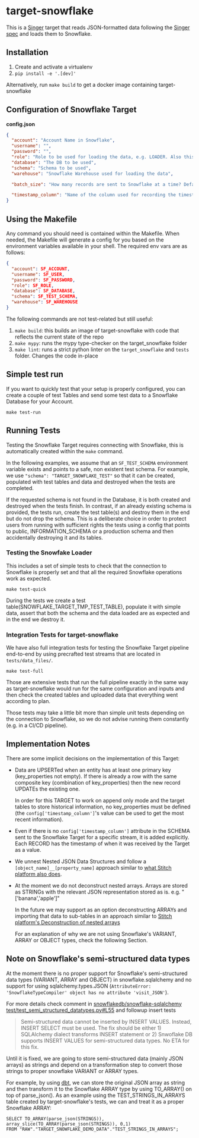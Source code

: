 # target-snowflake

This is a [Singer](https://singer.io) target that reads JSON-formatted data
following the [Singer spec](https://github.com/singer-io/getting-started/blob/master/docs/SPEC.md) 
and loads them to Snowflake.


## Installation

1. Create and activate a virtualenv
2. `pip install -e '.[dev]'`  

Alternatively, run `make build` to get a docker image containing target-snowflake


## Configuration of Snowflake Target

**config.json**
```json
{
  "account": "Account Name in Snowflake",
  "username": "",
  "password": "",
  "role": "Role to be used for loading the data, e.g. LOADER. Also this role is GRANTed usage to all tables and schemas created",
  "database": "The DB to be used",
  "schema": "Schema to be used",
  "warehouse": "Snowflake Warehouse used for loading the data",

  "batch_size": "How many records are sent to Snowflake at a time? Default=5000",

  "timestamp_column": "Name of the column used for recording the timestamp when Data are uploaded to Snowflake. Default=__loaded_at"
}
```

## Using the Makefile

Any command you should need is contained within the Makefile. When needed, the Makefile will generate a config for you based on the environment variables available in your shell.
The required env vars are as follows:

```json
{
  "account": SF_ACCOUNT,
  "username": SF_USER,
  "password": SF_PASSWORD,
  "role": SF_ROLE,
  "database": SF_DATABASE,
  "schema": SF_TEST_SCHEMA,
  "warehouse": SF_WAREHOUSE
}
```  

The following commands are not test-related but still useful:

1. `make build`: this builds an image of target-snowflake with code that reflects the current state of the repo
2. `make mypy`: runs the mypy type-checker on the target_snowflake folder
3. `make lint`: runs a strict python linter on the `target_snowflake` and `tests` folder. Changes the code in-place


## Simple test run

If you want to quickly test that your setup is properly configured, you can create a couple of test Tables and send some test data to a Snowflake Database for your Account.

`make test-run`


## Running Tests

Testing the Snowflake Target requires connecting with Snowflake, this is automatically created within the `make` command.

In the following examples, we assume that an `SF_TEST_SCHEMA` environment variable exists and points to a safe, non existent test schema. For example, we use `"schema": "TARGET_SNOWFLAKE_TEST"` so that it can be created, populated with test tables and data and destroyed when the tests are completed.

If the requested schema is not found in the Database, it is both created and destroyed when the tests finish. In contrast, if an already existing schema is provided, the tests run, create the test table(s) and destroy them in the end but do not drop the schema. This is a deliberate choice in order to protect users from running with sufficient rights the tests using a config that points to public, INFORMATION_SCHEMA or a production schema and then accidentally destroying it and its tables.

### Testing the Snowfake Loader

This includes a set of simple tests to check that the connection to Snowflake is properly set and that all the required Snowflake operations work as expected.

`make test-quick`

During the tests we create a test table(SNOWFLAKE_TARGET_TMP_TEST_TABLE), populate it with simple data, assert that both the schema and the data loaded are as expected and in the end we destroy it. 

### Integration Tests for target-snowflake

We have also full integration tests for testing the Snowflake Target pipeline end-to-end by using precrafted test streams that are located in `tests/data_files/`.

`make test-full`

Those are extensive tests that run the full pipeline exactly in the same way as target-snowflake would run for the same configuration and inputs and then check the created tables and uploaded data that everything went according to plan.

Those tests may take a little bit more than simple unit tests depending on the connection to Snowflake, so we do not advise running them constantly (e.g. in a CI/CD pipeline).

## Implementation Notes

There are some implicit decisions on the implementation of this Target:

*  Data are UPSERTed when an entity has at least one primary key (key_properties not empty). If there is already a row with the same 
composite key (combination of key_properties) then the new record UPDATEs the existing one.

    In order for this TARGET to work on append only mode and the target tables to store historical information, no key_properties must be defined (the `config['timestamp_column']`'s value can be used to get the most recent information).

*  Even if there is no `config['timestamp_column']` attribute in the SCHEMA sent to the Snowflake Target for a specific stream, it is added explicitly. Each RECORD has the timestamp of when it was received by the Target as a value.

*  We unnest Nested JSON Data Structures and follow a `[object_name]__[property_name]` approach similar to [what Stitch platform also does](https://www.stitchdata.com/docs/data-structure/nested-data-structures-row-count-impact).

*  At the moment we do not deconstruct nested arrays. Arrays are stored as STRINGs with the relevant JSON representation stored as is. e.g. "['banana','apple']"

    In the future we may support as an option deconstructing ARRAYs and importing that data to sub-tables in an approach similar to [Stitch platform's Deconstruction of nested arrays](https://www.stitchdata.com/docs/data-structure/nested-data-structures-row-count-impact#deconstructing-nested-structures)

    For an explanation of why we are not using Snowflake's VARIANT, ARRAY or OBJECT types, check the following Section.


## Note on Snowflake's semi-structured data types

At the moment there is no proper support for Snowflake's semi-structured data types (VARIANT, ARRAY and OBJECT) in snowflake.sqlalchemy and no support for using sqlalchemy.types.JSON (`AttributeError: 'SnowflakeTypeCompiler' object has no attribute 'visit_JSON'`).

For more details check comment in [snowflakedb/snowflake-sqlalchemy test/test_semi_structured_datatypes.py#L55](https://github.com/snowflakedb/snowflake-sqlalchemy/blob/master/test/test_semi_structured_datatypes.py#L55) and followup insert tests

>  Semi-structured data cannot be inserted by INSERT VALUES. Instead, INSERT SELECT must be used. The fix should be either 1) SQLAlchemy dialect transforms INSERT statement or 2) Snwoflake DB supports INSERT VALUES for semi-structured data types. No ETA for this fix.

Until it is fixed, we are going to store semi-structured data (mainly JSON arrays) as strings and depend on a transformation step to convert those strings to proper snowflake VARIANT or ARRAY types.

For example, by using [dbt](https://www.getdbt.com/), we can store the original JSON array as string and then transform it to the Snowflake ARRAY type by using TO_ARRAY() on top of parse_json(). As an example using the TEST_STRINGS_IN_ARRAYS table created by target-snowflake's tests, we can and treat it as a proper Snowflake ARRAY:

```
SELECT TO_ARRAY(parse_json(STRINGS)), array_slice(TO_ARRAY(parse_json(STRINGS)), 0,1)
FROM "RAW"."TARGET_SNOWFLAKE_DEMO_DATA"."TEST_STRINGS_IN_ARRAYS";
```
